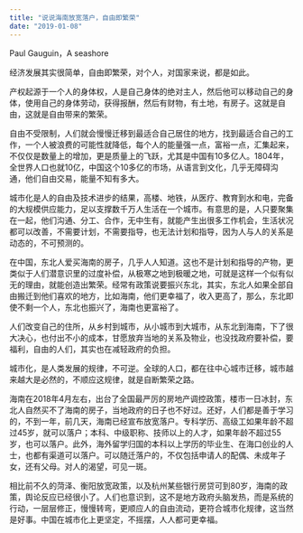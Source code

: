 ```yaml
---
title: "说说海南放宽落户，自由即繁荣"
date: "2019-01-08"
---
```


Paul Gauguin，A seashore

经济发展其实很简单，自由即繁荣，对个人，对国家来说，都是如此。

产权起源于一个人的身体权，人是自己身体的绝对主人，然后他可以移动自己的身体，使用自己的身体劳动，获得报酬，然后有财物，有土地，有房子。这就是自由，这就是自由带来的繁荣。

自由不受限制，人们就会慢慢迁移到最适合自己居住的地方，找到最适合自己的工作，一个人被浪费的可能性就降低，每个人的能量强一点，富裕一点，汇集起来，不仅仅是数量上的增加，更是质量上的飞跃，尤其是中国有10多亿人。1804年，全世界人口也就10亿，中国这个10多亿的市场，从语言到文化，几乎无障碍沟通，他们自由交易，能量不知有多大。

城市化是人的自由及技术进步的结果，高楼、地铁，从医疗、教育到水和电，完备的大规模供应能力，足以支撑数千万人生活在一个城市。有意思的是，人只要聚集在一起，他们沟通、分工、合作，无中生有，就能产生出很多工作机会，生活状况都可以改善，不需要计划，不需要指导，也无法计划和指导，因为人与人的关系是动态的，不可预测的。

在中国，东北人爱买海南的房子，几乎人人知道。这也不是计划和指导的产物，更类似于人们潜意识里的过度补偿，从极寒之地到极暖之地，可就是这样一个似有似无的理由，就能创造出繁荣。经常有政策说要振兴东北，其实，东北人如果全部自由搬迁到他们喜欢的地方，比如海南，他们更幸福了，收入更高了，那么，东北即使不剩一个人，东北也振兴了，海南也更富裕了。

人们改变自己的住所，从乡村到城市，从小城市到大城市，从东北到海南，下了很大决心，也付出不小的成本，甘愿放弃当地的关系及物业，也没找政府要补偿，要福利，自由的人们，其实也在减轻政府的负担。

城市化，是人类发展的规律，不可逆。全球的人口，都在往中心城市迁移，城市越来越大是必然的，不顺应这规律，就是自断繁荣之路。

海南在2018年4月左右，出台了全国最严厉的房地产调控政策，楼市一日冰封，东北人自然买不了海南的房子，当地政府的日子也不好过。还好，人们都是善于学习的，不到一年，前几天，海南已经宣布放宽落户。专科学历、高级工如果年龄不超过45岁，就可以落户；本科、中级职称、技师以上的人才，如果年龄不超过55岁，也可以落户。此外，海外留学归国的本科以上学历的毕业生、在海口创业的人士，也都有渠道可以落户。可以随迁落户的，不仅包括申请人的配偶、未成年子女，还有父母。对人的渴望，可见一斑。

相比前不久的菏泽、衡阳放宽政策，以及杭州某些银行房贷可到80岁，海南的政策，舆论反应已经很小了。人们也意识到，这不是地方政府头脑发热，而是系统的行动，一层层修正，慢慢转弯，更顺应人的自由流动，更符合城市化规律，这当然是好事。中国在城市化上更坚定，不摇摆，人人都可更幸福。
